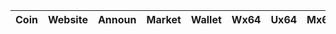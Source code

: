 |  **Coin** | **Website** | **Announ** | **Market** | **Wallet** |  **Wx64** | **Ux64** | **Mx64** | **Explorer** | **Algo** | **Miner** | **AutoScripts** | **Git** |
|  ------ | ------ | ------ | ------ | ------ | ------ | ------ | ------ | ------ | ------ | ------ | ------ | ------ |
